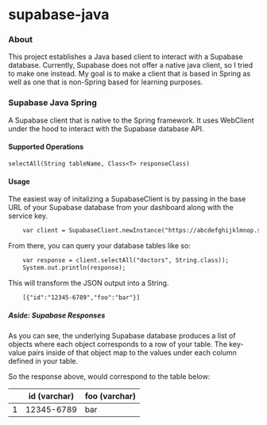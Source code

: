# supabase-java

### About
This project establishes a Java based client to interact with a Supabase database. Currently, Supabase does not offer a native
java client, so I tried to make one instead. My goal is to make a client that is based
in Spring as well as one that is non-Spring based for learning purposes.

### Supabase Java Spring
A Supabase client that is native to the Spring framework. It uses WebClient under
the hood to interact with the Supabase database API. 

#### Supported Operations

`selectAll(String tableName, Class<T> responseClass)`

#### Usage

The easiest way of initalizing a SupabaseClient is by passing in the base URL of your Supabase database from your
dashboard along with the service key.

```dtd
    var client = SupabaseClient.newInstance("https://abcdefghijklmnop.supabase.co/rest/v1/", SERVICE_KEY);
```
From there, you can query your database tables like so:

```dtd
    var response = client.selectAll("doctors", String.class));
    System.out.println(response);
```

This will transform the JSON output into a String.
```dtd
    [{"id":"12345-6789","foo":"bar"}]
```

##### Aside: Supabase Responses
As you can see, the underlying Supabase database produces a list of objects where each object
corresponds to a row of your table. The key-value pairs inside of that object map to the values under each
column defined in your table.

So the response above, would correspond to the table below:

|   | id (varchar) | foo (varchar) |
|---|--------------|---------------|
| 1 | 12345-6789   | bar           |
